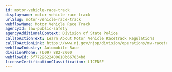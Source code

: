 ```yaml
---
id: motor-vehicle-race-track
displayname: motor-vehicle-race-track
urlSlug: motor-vehicle-race-track
webflowName: Motor Vehicle Race Track
agencyId: law-public-safety
agencyAdditionalContext: Division of State Police
callToActionText: Learn About Motor Vehicle Racetrack Regulations
callToActionLink: https://www.nj.gov/njsp/division/operations/mv-racetrack-info.shtml
webflowIndustry: Automobile Race
divisionPhone: (609) 882-2000
webflowId: 5f7729622400610b667834bd
licenseCertificationClassification: LICENSE
---
```

